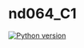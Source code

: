 # nd064_C1

[![Python version](https://github.com/a-hussien/nd064_course_1/actions/workflows/python-version.yml/badge.svg?branch=main)](https://github.com/a-hussien/nd064_course_1/actions/workflows/python-version.yml)
